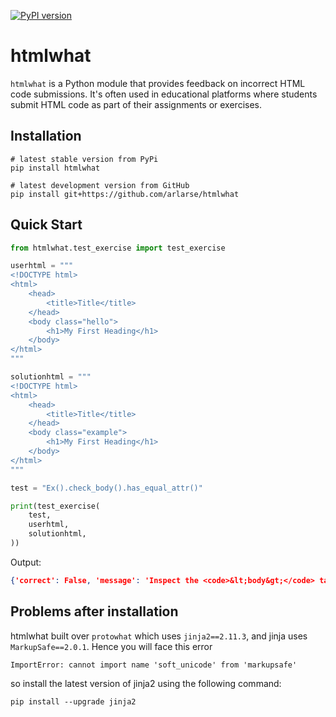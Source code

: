 [![PyPI version](https://badge.fury.io/py/htmlwhat.svg)](https://badge.fury.io/py/htmlwhat)

# htmlwhat

`htmlwhat` is a Python module that provides feedback on incorrect HTML code submissions. It's often used in educational platforms where students submit HTML code as part of their assignments or exercises.

## Installation

```
# latest stable version from PyPi
pip install htmlwhat

# latest development version from GitHub
pip install git+https://github.com/arlarse/htmlwhat
```

## Quick Start
```python
from htmlwhat.test_exercise import test_exercise

userhtml = """
<!DOCTYPE html>
<html>
    <head>
        <title>Title</title>
    </head>
    <body class="hello">
        <h1>My First Heading</h1>
    </body>
</html>
"""

solutionhtml = """
<!DOCTYPE html>
<html>
    <head>
        <title>Title</title>
    </head>
    <body class="example">
        <h1>My First Heading</h1>
    </body>
</html>
"""

test = "Ex().check_body().has_equal_attr()"

print(test_exercise(
    test,
    userhtml,
    solutionhtml,
))
```
Output:
```json
{'correct': False, 'message': 'Inspect the <code>&lt;body&gt;</code> tag. Expected attribute <code>class</code> to be <code>"example"</code>, but found <code>"hello"</code>.'}
```

## Problems after installation

htmlwhat built over ``protowhat`` which uses ``jinja2==2.11.3``, and jinja uses ``MarkupSafe==2.0.1``.
Hence you will face this error

```
ImportError: cannot import name 'soft_unicode' from 'markupsafe'
```

so install the latest version of jinja2 using the following command:

```
pip install --upgrade jinja2
```
